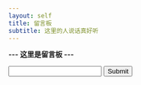 ```yaml
---
layout: self
title: 留言板
subtitle: 这里的人说话真好听
---
```


<strong> --- 这里是留言板 --- </strong>
<form>
    <input type="text" id="message">
    </input>
    <input type="submit">
</form>
